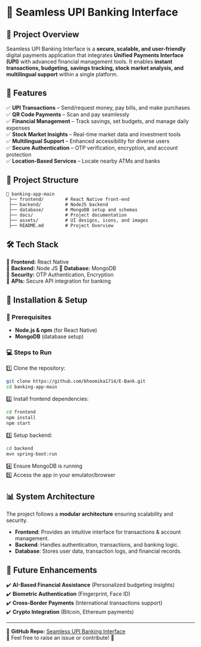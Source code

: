 # 🚀 Seamless UPI Banking Interface  

## 📌 Project Overview  
Seamless UPI Banking Interface is a **secure, scalable, and user-friendly** digital payments application that integrates **Unified Payments Interface (UPI)** with advanced financial management tools. It enables **instant transactions, budgeting, savings tracking, stock market analysis, and multilingual support** within a single platform.  

## 🌟 Features  
✅ **UPI Transactions** – Send/request money, pay bills, and make purchases  
✅ **QR Code Payments** – Scan and pay seamlessly  
✅ **Financial Management** – Track savings, set budgets, and manage daily expenses  
✅ **Stock Market Insights** – Real-time market data and investment tools  
✅ **Multilingual Support** – Enhanced accessibility for diverse users  
✅ **Secure Authentication** – OTP verification, encryption, and account protection  
✅ **Location-Based Services** – Locate nearby ATMs and banks  

## 📁 Project Structure  
```
📂 banking-app-main  
 ├── frontend/        # React Native front-end  
 ├── backend/         # NodeJS backend  
 ├── database/        # MongoDB setup and schemas  
 ├── docs/            # Project documentation  
 ├── assets/          # UI designs, icons, and images  
 ├── README.md        # Project Overview  
```

## 🛠️ Tech Stack  
🔹 **Frontend:** React Native  
🔹 **Backend:** Node JS
🔹 **Database:** MongoDB  
🔹 **Security:** OTP Authentication, Encryption  
🔹 **APIs:** Secure API integration for banking  

## 📌 Installation & Setup  
### 🔧 Prerequisites  
- **Node.js & npm** (for React Native)   
- **MongoDB** (database setup)  

### 💻 Steps to Run  
1️⃣ Clone the repository:  
```sh
git clone https://github.com/bhoomika1714/E-Bank.git
cd banking-app-main
```
2️⃣ Install frontend dependencies:  
```sh
cd frontend
npm install
npm start
```
3️⃣ Setup backend:  
```sh
cd backend
mvn spring-boot:run
```
4️⃣ Ensure MongoDB is running  
5️⃣ Access the app in your emulator/browser  

## 📊 System Architecture  
The project follows a **modular architecture** ensuring scalability and security.  
- **Frontend**: Provides an intuitive interface for transactions & account management.  
- **Backend**: Handles authentication, transactions, and banking logic.  
- **Database**: Stores user data, transaction logs, and financial records.  

## 🚀 Future Enhancements  
✔️ **AI-Based Financial Assistance** (Personalized budgeting insights)  
✔️ **Biometric Authentication** (Fingerprint, Face ID)  
✔️ **Cross-Border Payments** (International transactions support)  
✔️ **Crypto Integration** (Bitcoin, Ethereum payments)  




---  
🔗 **GitHub Repo:** [Seamless UPI Banking Interface](https://github.com/bhoomika1714/E-Bank)  
💬 Feel free to raise an issue or contribute! 🚀

